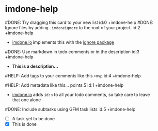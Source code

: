imdone-help
====
#DONE: Try dragging this card to your new list id:0 +imdone-help
#DONE: Ignore files by adding `.imdoneignore` to the root of your project. id:2 +imdone-help
- [imdone.io](https://imdone.io) implements this with the [ignore package](https://www.npmjs.com/package/ignore)

#DONE: Use markdown in todo comments or in the description id:3 +imdone-help
- **This is a description...**

#HELP: Add tags to your comments like this `+mvp` id:4 +imdone-help

#HELP: Add metadata like this... points:5 id:1 +imdone-help
- [imdone.io](https://imdone.io) adds `id:n` to all your todo comments, so take care to leave that one alone

#DONE: Include subtasks using GFM task lists id:5 +imdone-help
- [ ] A task yet to be done
- [x] This is done
